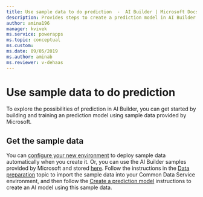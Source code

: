 ```yaml
---
title: Use sample data to do prediction  -  AI Builder | Microsoft Docs
description: Provides steps to create a prediction model in AI Builder using sample data provided by Microsoft.
author: amina196
manager: kvivek
ms.service: powerapps
ms.topic: conceptual
ms.custom: 
ms.date: 09/05/2019
ms.author: aminab
ms.reviewer: v-dehaas
---
```


# Use sample data to do prediction

To explore the possibilities of prediction in AI Builder, you can get started by building and training an prediction model using sample data provided by Microsoft.

## Get the sample data

You can [configure your new environment](build-model.md) to deploy sample data automatically when you create it. Or, you can use the AI Builder samples provided by Microsoft and stored [here](https://github.com/microsoft/PowerApps-Samples/tree/master/ai-builder).  Follow the instructions in the [Data preparation](prediction-data-prep.md) topic to import the sample data into your Common Data Service environment, and then follow the [Create a prediction model](prediction-create-model.md) instructions to create an AI model using this sample data.
